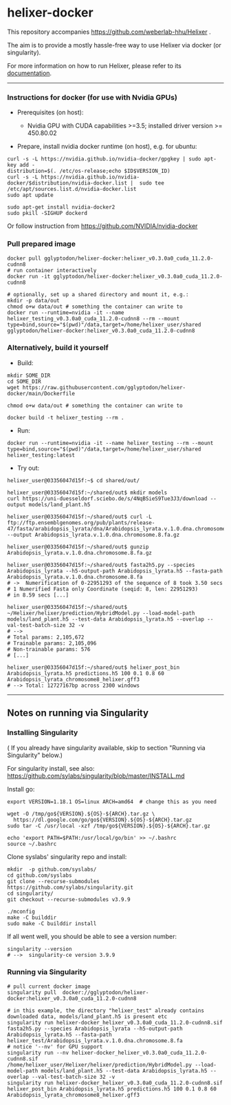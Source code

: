# helixer-docker

This repository accompanies https://github.com/weberlab-hhu/Helixer .

The aim is to provide a mostly hassle-free way to use Helixer via docker (or singularity).

For more information on how to run Helixer, please refer to its [documentation](https://github.com/weberlab-hhu/Helixer).

--------

### Instructions for docker (for use with Nvidia GPUs) ###

- Prerequisites (on host):
  - Nvidia GPU with CUDA capabilities >=3.5; installed driver version >= 450.80.02 

- Prepare, install nvidia docker runtime (on host), e.g. for ubuntu:
```
curl -s -L https://nvidia.github.io/nvidia-docker/gpgkey | sudo apt-key add -
distribution=$(. /etc/os-release;echo $ID$VERSION_ID)
curl -s -L https://nvidia.github.io/nvidia-docker/$distribution/nvidia-docker.list |  sudo tee /etc/apt/sources.list.d/nvidia-docker.list
sudo apt update

sudo apt-get install nvidia-docker2
sudo pkill -SIGHUP dockerd 
```
Or follow instruction from https://github.com/NVIDIA/nvidia-docker

### Pull prepared image ###
```
docker pull gglyptodon/helixer-docker:helixer_v0.3.0a0_cuda_11.2.0-cudnn8
# run container interactively 
docker run -it gglyptodon/helixer-docker:helixer_v0.3.0a0_cuda_11.2.0-cudnn8
```
```
# optionally, set up a shared directory and mount it, e.g.:
mkdir -p data/out
chmod o+w data/out # something the container can write to
docker run --runtime=nvidia -it --name helixer_testing_v0.3.0a0_cuda_11.2.0-cudnn8 --rm --mount type=bind,source="$(pwd)"/data,target=/home/helixer_user/shared gglyptodon/helixer-docker:helixer_v0.3.0a0_cuda_11.2.0-cudnn8
```

### Alternatively, build it yourself ###
- Build:
```
mkdir SOME_DIR
cd SOME_DIR
wget https://raw.githubusercontent.com/gglyptodon/helixer-docker/main/Dockerfile

chmod o+w data/out # something the container can write to

docker build -t helixer_testing --rm .
```


- Run:
```
docker run --runtime=nvidia -it --name helixer_testing --rm --mount type=bind,source="$(pwd)"/data,target=/home/helixer_user/shared helixer_testing:latest
```


- Try out:
```
helixer_user@03356047d15f:~$ cd shared/out/

helixer_user@03356047d15f:~/shared/out$ mkdir models
curl https://uni-duesseldorf.sciebo.de/s/4NqBSieS9Tue3J3/download --output models/land_plant.h5

helixer_user@03356047d15f:~/shared/out$ curl -L ftp://ftp.ensemblgenomes.org/pub/plants/release-47/fasta/arabidopsis_lyrata/dna/Arabidopsis_lyrata.v.1.0.dna.chromosome.8.fa.gz --output Arabidopsis_lyrata.v.1.0.dna.chromosome.8.fa.gz

helixer_user@03356047d15f:~/shared/out$ gunzip Arabidopsis_lyrata.v.1.0.dna.chromosome.8.fa.gz

helixer_user@03356047d15f:~/shared/out$ fasta2h5.py --species Arabidopsis_lyrata --h5-output-path Arabidopsis_lyrata.h5 --fasta-path Arabidopsis_lyrata.v.1.0.dna.chromosome.8.fa
# ->  Numerification of 0-22951293 of the sequence of 8 took 3.50 secs
# 1 Numerified Fasta only Coordinate (seqid: 8, len: 22951293)
# in 8.59 secs [...]

helixer_user@03356047d15f:~/shared/out$ ~/Helixer/helixer/prediction/HybridModel.py --load-model-path models/land_plant.h5 --test-data Arabidopsis_lyrata.h5 --overlap --val-test-batch-size 32 -v
# -->
# Total params: 2,105,672
# Trainable params: 2,105,096
# Non-trainable params: 576
# [...]

helixer_user@03356047d15f:~/shared/out$ helixer_post_bin Arabidopsis_lyrata.h5 predictions.h5 100 0.1 0.8 60 Arabidopsis_lyrata_chromosome8_helixer.gff3
# --> Total: 12727167bp across 2300 windows

```
-----------------------------------

Notes on running via Singularity 
---

### Installing Singularity ###

( If you already have singularity available, skip to section "Running via Singularity" below.)

For singularity install, see also: 
https://github.com/sylabs/singularity/blob/master/INSTALL.md

Install go:
```
export VERSION=1.18.1 OS=linux ARCH=amd64  # change this as you need

wget -O /tmp/go${VERSION}.${OS}-${ARCH}.tar.gz \
  https://dl.google.com/go/go${VERSION}.${OS}-${ARCH}.tar.gz
sudo tar -C /usr/local -xzf /tmp/go${VERSION}.${OS}-${ARCH}.tar.gz

echo 'export PATH=$PATH:/usr/local/go/bin' >> ~/.bashrc
source ~/.bashrc
```

Clone syslabs' singularity repo and install: 
```
mkdir  -p github.com/syslabs/
cd github.com/syslabs
git clone --recurse-submodules https://github.com/sylabs/singularity.git
cd singularity/
git checkout --recurse-submodules v3.9.9

./mconfig
make -C builddir
sudo make -C builddir install

```

If all went well, you should be able to see a version number:
```
singularity --version
# -->  singularity-ce version 3.9.9

```

### Running via Singularity ###

```
# pull current docker image 
singularity pull  docker://gglyptodon/helixer-docker:helixer_v0.3.0a0_cuda_11.2.0-cudnn8

# in this example, the directory "helixer_test" already contains downloaded data, models/land_plant.h5 is present etc 
singularity run helixer-docker_helixer_v0.3.0a0_cuda_11.2.0-cudnn8.sif fasta2h5.py --species Arabidopsis_lyrata --h5-output-path Arabidopsis_lyrata.h5 --fasta-path helixer_test/Arabidopsis_lyrata.v.1.0.dna.chromosome.8.fa
# notice '--nv' for GPU support
singularity run --nv helixer-docker_helixer_v0.3.0a0_cuda_11.2.0-cudnn8.sif /home/helixer_user/Helixer/helixer/prediction/HybridModel.py --load-model-path models/land_plant.h5 --test-data Arabidopsis_lyrata.h5 --overlap --val-test-batch-size 32 -v
singularity run helixer-docker_helixer_v0.3.0a0_cuda_11.2.0-cudnn8.sif helixer_post_bin Arabidopsis_lyrata.h5 predictions.h5 100 0.1 0.8 60 Arabidopsis_lyrata_chromosome8_helixer.gff3
```
